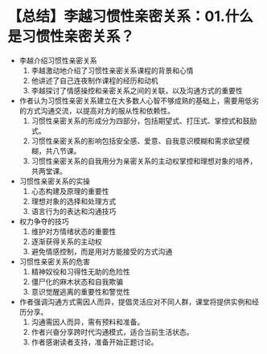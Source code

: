 # 【总结】李越习惯性亲密关系：01.什么是习惯性亲密关系？

-   李越介绍习惯性亲密关系
    1.  李越激动地介绍了习惯性亲密关系课程的背景和心情
    2.  他讲述了自己连夜制作课程的经历和动机
    3.  李越探讨了情感操控和亲密关系之间的关联，以及沟通方式的重要性
-   作者认为习惯性亲密关系建立在大多数人心智不够成熟的基础上，需要用低劣的方式沟通交流，以提高对方的服从性和依赖性。
    1.  习惯性亲密关系的形成分为四部分，包括期望式、打压式、掌控式和鼓励式。
    2.  习惯性亲密关系的影响包括安全感、爱意、自我意识模糊和需求欲望模糊，共八节课。
    3.  习惯性亲密关系的自我用分为亲密关系的主动权掌控和理想对象的培养，共两堂课。
-   习惯性亲密关系的实操
    1.  心态构建及原理的重要性
    2.  理想对象的选择和处理方式
    3.  语言行为的表达和沟通技巧
-   权力争夺的技巧
    1.  维护对方情绪状态的重要性
    2.  逐渐获得关系的主动权
    3.  避免情感控制，而是用对方能接受的方式沟通
-   习惯性亲密关系的危害
    1.  精神奴役和习得性无助的危险性
    2.  僵尸化的麻木状态和自我欺骗
    3.  意识觉醒逃离的重要性和警觉性
-   作者强调沟通方式需因人而异，提倡灵活应对不同人群，课堂将提供实例和经历分享。
    1.  沟通需因人而异，需有预料和准备。
    2.  作者兴奋分享跨时代沟通模式，适合当前生活状态。
    3.  作者感谢读者支持，准备开始正题讨论。